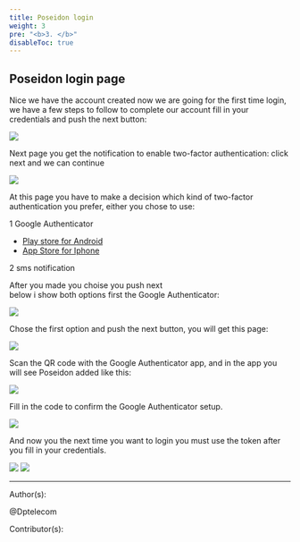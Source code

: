 ```yaml
---
title: Poseidon login
weight: 3
pre: "<b>3. </b>"
disableToc: true
---
```

## Poseidon login page


Nice we have the account created now we are going for the first time login,
we have a few steps to follow to complete our account
fill in your credentials and push the next button:

![](/PirlCloud/images/poseidon_login.jpg)


Next page you get the notification to enable two-factor authentication:
click next and we can continue 

![](/PirlCloud/images/twofactor.jpg)


At this page you have to make a decision which kind of two-factor authentication you prefer,
either you chose to use: 


1 Google Authenticator  
 * [Play store for Android](https://play.google.com/store/apps/details?id=com.google.android.apps.authenticator2)  
 * [App Store for Iphone](https://itunes.apple.com/us/app/google-authenticator/id388497605?mt=8)  

2 sms notification  

After you made you choise you push next  
below  i show both options
first the Google Authenticator:


![](/PirlCloud/images/2fac_chose.jpg)


Chose the first option and push the next button,
you will get this page:


![](/PirlCloud/images/qrcode.jpg)


Scan the QR code with the Google Authenticator app,
and in the app you will see Poseidon added like this:


![](/PirlCloud/images/mobile.jpeg)

Fill in the code to confirm the Google Authenticator setup.


![](/PirlCloud/images/confirm.jpg)


And now you the next time you want to login you must use the token after you fill in your credentials.


![](/PirlCloud/images/logincred.jpg)
![](/PirlCloud/images/logintoken.jpg)










---
Author(s):


@Dptelecom


Contributor(s):


